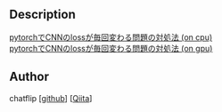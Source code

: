 ## Description 
[pytorchでCNNのlossが毎回変わる問題の対処法 (on cpu)](https://qiita.com/chat-flip/items/4c0b71a7c0f5f6ae437f)  
[pytorchでCNNのlossが毎回変わる問題の対処法 (on gpu)](https://qiita.com/chat-flip/items/c2e983b7f30ef10b91f6)

## Author
chatflip
[[github](https://github.com/chatflip)]
[[Qiita](https://qiita.com/chat-flip)]  
